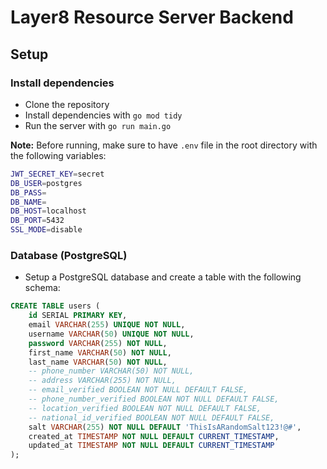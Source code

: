 # Layer8 Resource Server Backend

## Setup

### Install dependencies

- Clone the repository
- Install dependencies with `go mod tidy`
- Run the server with `go run main.go`

**Note:** Before running, make sure to have `.env` file in the root directory with the following variables:

```bash
JWT_SECRET_KEY=secret
DB_USER=postgres
DB_PASS=
DB_NAME=
DB_HOST=localhost
DB_PORT=5432
SSL_MODE=disable
```

### Database (PostgreSQL)

- Setup a PostgreSQL database and create a table with the following schema:

```sql
CREATE TABLE users (
    id SERIAL PRIMARY KEY,
    email VARCHAR(255) UNIQUE NOT NULL,
    username VARCHAR(50) UNIQUE NOT NULL,
    password VARCHAR(255) NOT NULL,
    first_name VARCHAR(50) NOT NULL,
    last_name VARCHAR(50) NOT NULL,
    -- phone_number VARCHAR(50) NOT NULL,
    -- address VARCHAR(255) NOT NULL,
    -- email_verified BOOLEAN NOT NULL DEFAULT FALSE,
    -- phone_number_verified BOOLEAN NOT NULL DEFAULT FALSE,
    -- location_verified BOOLEAN NOT NULL DEFAULT FALSE,
    -- national_id_verified BOOLEAN NOT NULL DEFAULT FALSE,
    salt VARCHAR(255) NOT NULL DEFAULT 'ThisIsARandomSalt123!@#',
    created_at TIMESTAMP NOT NULL DEFAULT CURRENT_TIMESTAMP,
    updated_at TIMESTAMP NOT NULL DEFAULT CURRENT_TIMESTAMP
);
```
